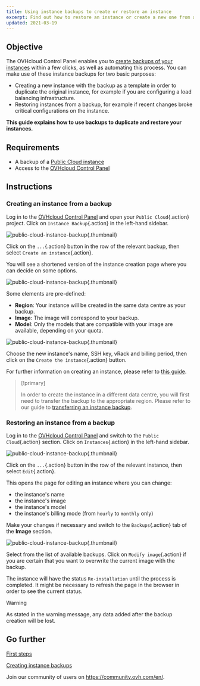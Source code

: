 ```yaml
---
title: Using instance backups to create or restore an instance
excerpt: Find out how to restore an instance or create a new one from a backup
updated: 2021-03-19
---
```


## Objective

The OVHcloud Control Panel enables you to [create backups of your instances](/pages/public_cloud/compute/save_an_instance) within a few clicks, as well as automating this process.
You can make use of these instance backups for two basic purposes:

- Creating a new instance with the backup as a template in order to duplicate the original instance, for example if you are configuring a load balancing infrastructure.
- Restoring instances from a backup, for example if recent changes broke critical configurations on the instance.

**This guide explains how to use backups to duplicate and restore your instances.**

## Requirements

- A backup of a [Public Cloud instance](https://www.ovhcloud.com/en-sg/public-cloud/instance-backup/)
- Access to the [OVHcloud Control Panel](https://ca.ovh.com/auth/?action=gotomanager&from=https://www.ovh.com/sg/&ovhSubsidiary=sg)

## Instructions

### Creating an instance from a backup

Log in to the [OVHcloud Control Panel](https://ca.ovh.com/auth/?action=gotomanager&from=https://www.ovh.com/sg/&ovhSubsidiary=sg) and open your `Public Cloud`{.action} project. Click on `Instance Backup`{.action} in the left-hand sidebar.

![public-cloud-instance-backup](images/restorebackup01.png){.thumbnail}

Click on the `...`{.action} button in the row of the relevant backup, then select `Create an instance`{.action}.

You will see a shortened version of the instance creation page where you can decide on some options.

![public-cloud-instance-backup](images/restorebackup02.png){.thumbnail}

Some elements are pre-defined:

- **Region**: Your instance will be created in the same data centre as your backup.
- **Image**: The image will correspond to your backup.
- **Model**: Only the models that are compatible with your image are available, depending on your quota.

![public-cloud-instance-backup](images/restorebackup03.png){.thumbnail}

Choose the new instance's name, SSH key, vRack and billing period, then click on the `Create the instance`{.action} button.

For further information on creating an instance, please refer to [this guide](/pages/public_cloud/compute/public-cloud-first-steps).

> [!primary]
>
>In order to create the instance in a different data centre, you will first need to transfer the backup to the appropriate region. Please refer to our guide to [transferring an instance backup](/pages/public_cloud/compute/transfer_instance_backup_from_one_datacentre_to_another).
>

### Restoring an instance from a backup

Log in to the [OVHcloud Control Panel](https://ca.ovh.com/auth/?action=gotomanager&from=https://www.ovh.com/sg/&ovhSubsidiary=sg) and switch to the `Public Cloud`{.action} section. Click on `Instances`{.action} in the left-hand sidebar.

![public-cloud-instance-backup](images/restorebackup04.png){.thumbnail}

Click on the `...`{.action} button in the row of the relevant instance, then select `Edit`{.action}.

This opens the page for editing an instance where you can change:

- the instance's name
- the instance's image
- the instance's model
- the instance's billing mode (from `hourly` to `monthly` only)

Make your changes if necessary and switch to the `Backups`{.action} tab of the **Image** section.

![public-cloud-instance-backup](images/restorebackup05.png){.thumbnail}

Select from the list of available backups. Click on `Modify image`{.action} if you are certain that you want to overwrite the current image with the backup. 

The instance will have the status `Re-installation` until the process is completed. It might be necessary to refresh the page in the browser in order to see the current status.

> [!warning]
>
>As stated in the warning message, any data added after the backup creation will be lost.
>

## Go further

[First steps](/pages/public_cloud/compute/public-cloud-first-steps)

[Creating instance backups](/pages/public_cloud/compute/save_an_instance)

Join our community of users on <https://community.ovh.com/en/>.
